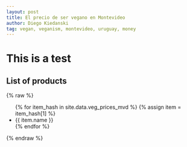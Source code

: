 ```yaml
---
layout: post
title: El precio de ser vegano en Montevideo
author: Diego Kiedanski
tag: vegan, veganism, montevideo, uruguay, money
---
```


# This is a test

## List of products


{% raw %}
<ul>
{% for item_hash in site.data.veg_prices_mvd %}
{% assign item = item_hash[1] %}
  <li>
    {{ item.name }}
  </li>
{% endfor %}
</ul>
{% endraw %}
